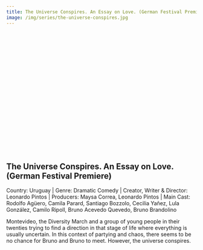 ```yaml
---
title: The Universe Conspires. An Essay on Love. (German Festival Premiere)
image: /img/series/the-universe-conspires.jpg
---
```

<iframe width="560" height="315" src="" frameborder="0" allow="accelerometer; autoplay; encrypted-media; gyroscope; picture-in-picture" allowfullscreen></iframe>

## The Universe Conspires. An Essay on Love. (German Festival Premiere)
Country: Uruguay | Genre: Dramatic Comedy | Creator, Writer & Director: Leonardo Pintos | Producers: Maysa Correa, Leonardo Pintos | Main Cast: Rodolfo Agüero, Camila Parard, Santiago Bozzolo, Cecilia Yañez, Lula González, Camilo Ripoll, Bruno Acevedo Quevedo, Bruno Brandolino

Montevideo, the Diversity March and a group of young people in their twenties trying to find a direction in that stage of life where everything is usually uncertain. In this context of partying and chaos, there seems to be no chance for Bruno and Bruno to meet. However, the universe conspires.